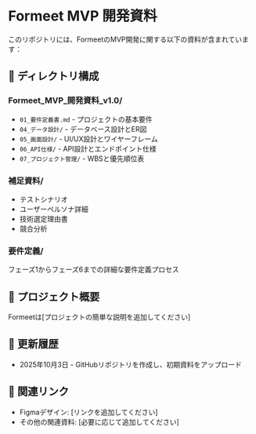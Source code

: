 # Formeet MVP 開発資料

このリポジトリには、FormeetのMVP開発に関する以下の資料が含まれています：

## 📁 ディレクトリ構成

### Formeet_MVP_開発資料_v1.0/
- `01_要件定義書.md` - プロジェクトの基本要件
- `04_データ設計/` - データベース設計とER図
- `05_画面設計/` - UI/UX設計とワイヤーフレーム
- `06_API仕様/` - API設計とエンドポイント仕様
- `07_プロジェクト管理/` - WBSと優先順位表

### 補足資料/
- テストシナリオ
- ユーザーペルソナ詳細
- 技術選定理由書
- 競合分析

### 要件定義/
フェーズ1からフェーズ6までの詳細な要件定義プロセス

## 🚀 プロジェクト概要

Formeetは[プロジェクトの簡単な説明を追加してください]

## 📝 更新履歴

- 2025年10月3日 - GitHubリポジトリを作成し、初期資料をアップロード

## 🔗 関連リンク

- Figmaデザイン: [リンクを追加してください]
- その他の関連資料: [必要に応じて追加してください]
